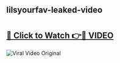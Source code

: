 ## lilsyourfav-leaked-video 

# <h2><a href="http://freeplayer.one?title=lilsyourfav-leaked-video&ref=21J">🔗 Click to Watch 👉🔴 VIDEO</a></h2>

<a href="http://freeplayer.one?title=lilsyourfav-leaked-video&ref=21J" rel="nofollow" data-target="animated-image.originalLink"><img src="https://i.ibb.co.com/xMMVF88/686577567.gif" alt="Viral Video Original" style="max-width: 100%; display: inline-block;" data-target="animated-image.originalImage"></a>

